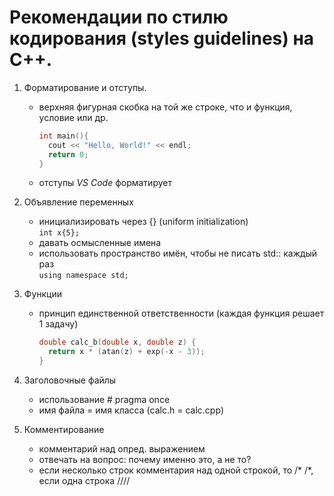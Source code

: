  # Pекомендации по стилю кодирования (styles guidelines) на C++.

 1. Форматирование и отступы.
    - верхняя фигурная скобка на той же строке, что и функция, условие или др.
      ```C++
      int main(){
        cout << "Hello, World!" << endl;
        return 0;
      }
      ```
    - отступы _VS Code_ форматирует
   
 2. Объявление переменных
    - инициализировать через {} (uniform initialization)  
     `int x{5};`
    - давать осмысленные имена
    - использовать пространство имён, чтобы не писать std:: каждый раз  
     `using namespace std;`

 3. Функции
    - принцип единственной ответственности (каждая функция решает 1 задачу)
      ```C++
      double calc_b(double x, double z) {
        return x * (atan(z) + exp(-x - 3));
      }
      ```
   
 4. Заголовочные файлы
    - использование \# pragma once
    - имя файла = имя класса (calc.h = calc.cpp)
   
 5. Комментирование
    - комментарий над опред. выражением
    - отвечать на вопрос: почему именно это, а не то?
    - если несколько строк комментария над одной строкой, то \/\* \/\*, если одна строка ////
      
      
